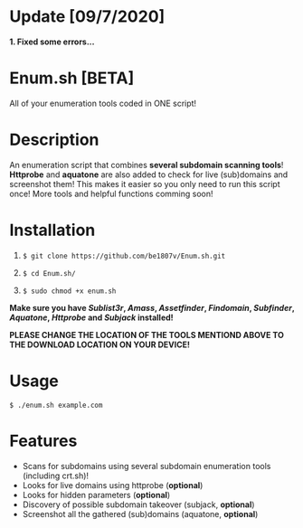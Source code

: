 # Update [09/7/2020]
**1. Fixed some errors...**

# Enum.sh [BETA]
All of your enumeration tools coded in ONE script!

# Description
An enumeration script that combines **several subdomain scanning tools**!
**Httprobe** and **aquatone** are also added to check for live (sub)domains and screenshot them!
This makes it easier so you only need to run this script once! More tools and helpful functions comming soon! 

# Installation
1. `$ git clone https://github.com/be1807v/Enum.sh.git`

2. `$ cd Enum.sh/`

3. `$ sudo chmod +x enum.sh`

**Make sure you have *Sublist3r*, *Amass*, *Assetfinder*, *Findomain*, *Subfinder*, *Aquatone*, *Httprobe* and *Subjack* installed!**

**PLEASE CHANGE THE LOCATION OF THE TOOLS MENTIOND ABOVE TO THE DOWNLOAD LOCATION ON YOUR DEVICE!**

# Usage

`$ ./enum.sh example.com`

# Features
- Scans for subdomains using several subdomain enumeration tools (including crt.sh)!
- Looks for live domains using httprobe (**optional**)
- Looks for hidden parameters (**optional**)
- Discovery of possible subdomain takeover (subjack, **optional**)
- Screenshot all the gathered (sub)domains (aquatone, **optional**)
